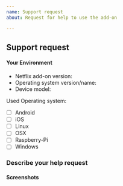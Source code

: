 ```yaml
---
name: Support request
about: Request for help to use the add-on

---
```

## Support request

#### Your Environment
- Netflix add-on version: <!--- e.g. 14.1 -->
- Operating system version/name: <!--- e.g. Windows 10, LibreElec 9.0, etc... -->
- Device model:  <!--- if appropriate -->

Used Operating system:
* [ ] Android
* [ ] iOS
* [ ] Linux
* [ ] OSX
* [ ] Raspberry-Pi
* [ ] Windows

### Describe your help request
<!--- A bug report that is not clear will be closed -->
<!--- WHEN APPROPRIATE (MOST OF THE CASES) ALWAYS ATTACH THE LINK FOR KODI LOG FILE, SEE BELOW -->
<!--- Put your text below this line -->

#### Screenshots
<!--- Add some screenshots if that helps understanding your problem -->


<!---
This addon respects the same rules used in the Kodi forum
https://kodi.wiki/view/Official:Forum_rules
therefore the single violation will eliminate your request
-->
